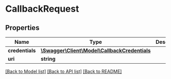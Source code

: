 # CallbackRequest

## Properties
Name | Type | Description | Notes
------------ | ------------- | ------------- | -------------
**credentials** | [**\Swagger\Client\Model\CallbackCredentials**](CallbackCredentials.md) |  | [optional] 
**uri** | **string** |  | [optional] 

[[Back to Model list]](../README.md#documentation-for-models) [[Back to API list]](../README.md#documentation-for-api-endpoints) [[Back to README]](../README.md)


